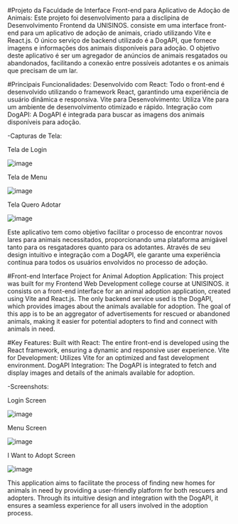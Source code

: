 #Projeto da Faculdade de Interface Front-end para Aplicativo de Adoção de Animais:
Este projeto foi desenvolvimento para a disclipina de Desenvolvimento Frontend da UNISINOS. consiste em uma interface front-end para um aplicativo de adoção de animais, criado utilizando Vite e React.js. O único serviço de backend utilizado é a DogAPI, que fornece imagens e informações dos animais disponíveis para adoção. O objetivo deste aplicativo é ser um agregador de anúncios de animais resgatados ou abandonados, facilitando a conexão entre possíveis adotantes e os animais que precisam de um lar.

#Principais Funcionalidades:
Desenvolvido com React: Todo o front-end é desenvolvido utilizando o framework React, garantindo uma experiência de usuário dinâmica e responsiva.
Vite para Desenvolvimento: Utiliza Vite para um ambiente de desenvolvimento otimizado e rápido.
Integração com DogAPI: A DogAPI é integrada para buscar as imagens dos animais disponíveis para adoção.

-Capturas de Tela:

Tela de Login

![image](https://github.com/Leno17/SOSAnimais/assets/127207859/ddb32064-d0a9-48eb-8fb1-ede7c533f126)

Tela de Menu

![image](https://github.com/Leno17/SOSAnimais/assets/127207859/ddb32064-d0a9-48eb-8fb1-ede7c533f126)

Tela Quero Adotar

![image](https://github.com/Leno17/SOSAnimais/assets/127207859/e697a293-3f91-4099-9c60-6a1c9808c997)


Este aplicativo tem como objetivo facilitar o processo de encontrar novos lares para animais necessitados, proporcionando uma plataforma amigável tanto para os resgatadores quanto para os adotantes. Através de seu design intuitivo e integração com a DogAPI, ele garante uma experiência contínua para todos os usuários envolvidos no processo de adoção.

#Front-end Interface Project for Animal Adoption Application:
This project was built for my Frontend Web Development college course at UNISINOS. it consists on a front-end interface for an animal adoption application, created using Vite and React.js. The only backend service used is the DogAPI, which provides images about the animals available for adoption. The goal of this app is to be an aggregator of advertisements for rescued or abandoned animals, making it easier for potential adopters to find and connect with animals in need.

#Key Features:
Built with React: The entire front-end is developed using the React framework, ensuring a dynamic and responsive user experience.
Vite for Development: Utilizes Vite for an optimized and fast development environment.
DogAPI Integration: The DogAPI is integrated to fetch and display images and details of the animals available for adoption.

-Screenshots:

Login Screen

![image](https://github.com/Leno17/SOSAnimais/assets/127207859/ddb32064-d0a9-48eb-8fb1-ede7c533f126)


Menu Screen

![image](https://github.com/Leno17/SOSAnimais/assets/127207859/ddb32064-d0a9-48eb-8fb1-ede7c533f126)


I Want to Adopt Screen

![image](https://github.com/Leno17/SOSAnimais/assets/127207859/e697a293-3f91-4099-9c60-6a1c9808c997)

This application aims to facilitate the process of finding new homes for animals in need by providing a user-friendly platform for both rescuers and adopters. Through its intuitive design and integration with the DogAPI, it ensures a seamless experience for all users involved in the adoption process.

